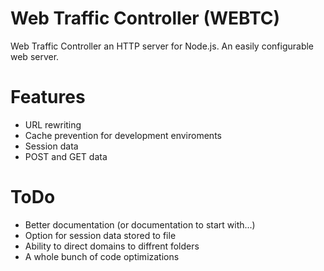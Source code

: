 # Web Traffic Controller (WEBTC)
Web Traffic Controller an HTTP server for Node.js. An easily configurable web server. 

# Features
* URL rewriting
* Cache prevention for development enviroments
* Session data
* POST and GET data

# ToDo
* Better documentation (or documentation to start with...)
* Option for session data stored to file
* Ability to direct domains to diffrent folders
* A whole bunch of code optimizations

